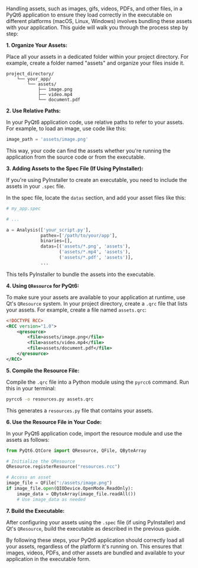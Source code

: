 Handling assets, such as images, gifs, videos, PDFs, and other files, in a PyQt6 application to ensure they load correctly in the executable on different platforms (macOS, Linux, Windows) involves bundling these assets with your application. This guide will walk you through the process step by step:

**1. Organize Your Assets:**

Place all your assets in a dedicated folder within your project directory. For example, create a folder named "assets" and organize your files inside it.

```
project_directory/
    └── your_app/
        └── assets/
            ├── image.png
            ├── video.mp4
            └── document.pdf
```

**2. Use Relative Paths:**

In your PyQt6 application code, use relative paths to refer to your assets. For example, to load an image, use code like this:

```python
image_path = 'assets/image.png'
```

This way, your code can find the assets whether you're running the application from the source code or from the executable.

**3. Adding Assets to the Spec File (If Using PyInstaller):**

If you're using PyInstaller to create an executable, you need to include the assets in your `.spec` file.

In the spec file, locate the `datas` section, and add your asset files like this:

```python
# my_app.spec

# ...

a = Analysis(['your_script.py'],
             pathex=['/path/to/your/app'],
             binaries=[],
             datas=[('assets/*.png', 'assets'),
                    ('assets/*.mp4', 'assets'),
                    ('assets/*.pdf', 'assets')],
             ...
```

This tells PyInstaller to bundle the assets into the executable.

**4. Using `QResource` for PyQt6:**

To make sure your assets are available to your application at runtime, use Qt's `QResource` system. In your project directory, create a `.qrc` file that lists your assets. For example, create a file named `assets.qrc`:

```xml
<!DOCTYPE RCC>
<RCC version="1.0">
    <qresource>
        <file>assets/image.png</file>
        <file>assets/video.mp4</file>
        <file>assets/document.pdf</file>
    </qresource>
</RCC>
```

**5. Compile the Resource File:**

Compile the `.qrc` file into a Python module using the `pyrcc6` command. Run this in your terminal:

```bash
pyrcc6 -o resources.py assets.qrc
```

This generates a `resources.py` file that contains your assets.

**6. Use the Resource File in Your Code:**

In your PyQt6 application code, import the resource module and use the assets as follows:

```python
from PyQt6.QtCore import QResource, QFile, QByteArray

# Initialize the QResource
QResource.registerResource("resources.rcc")

# Access an asset
image_file = QFile(":/assets/image.png")
if image_file.open(QIODevice.OpenMode.ReadOnly):
    image_data = QByteArray(image_file.readAll())
    # Use image_data as needed
```

**7. Build the Executable:**

After configuring your assets using the `.spec` file (if using PyInstaller) and Qt's `QResource`, build the executable as described in the previous guide.

By following these steps, your PyQt6 application should correctly load all your assets, regardless of the platform it's running on. This ensures that images, videos, PDFs, and other assets are bundled and available to your application in the executable form.